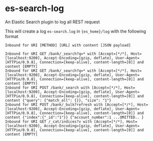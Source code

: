 # es-search-log

An Elastic Search plugin to log all REST request

This will create a log `es-search.log` in `{es_home}/log` with the following format

`Inbound for URI [METHOD] [URL] with content [JSON payload]`

```
Inbound for URI GET /bank/_search?q=* with [Accept=[*/*], Host=[localhost:9200], Accept-Encoding=[gzip, deflate], User-Agent=[HTTPie/0.9.8], Connection=[keep-alive], content-length=[0]] and content [EMPTY]
Inbound for URI GET /bank/_search?q=* with [Accept=[*/*], Host=[localhost:9200], Accept-Encoding=[gzip, deflate], User-Agent=[HTTPie/0.9.8], Connection=[keep-alive], content-length=[0]] and content [EMPTY]
Inbound for URI POST /bank/_search with [Accept=[*/*], Host=[localhost:9200], Accept-Encoding=[gzip, deflate], User-Agent=[HTTPie/0.9.8], Connection=[keep-alive], content-length=[0]] and content {"query": {"match_all": {}}, "size": "1"}
Inbound for URI POST /bank/_bulk?refresh with [Accept=[*/*], Host=[localhost:9200], Accept-Encoding=[gzip, deflate], User-Agent=[HTTPie/0.9.8], Connection=[keep-alive], content-length=[0]] and content {"index":{"_id":"1"}} {"account_number":1 ...OMITTED.. }
Inbound for URI GET /_cat/indices?v with [Accept=[*/*], Host=[localhost:9200], Accept-Encoding=[gzip, deflate], User-Agent=[HTTPie/0.9.8], Connection=[keep-alive], content-length=[0]] and content [EMPTY]
```